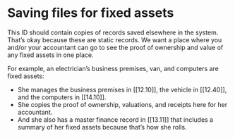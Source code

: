 
# Saving files for fixed assets

This ID should contain copies of records saved elsewhere in the system. That’s okay because these are static records. We want a place where you and/or your accountant can go to see the proof of ownership and value of any fixed assets in one place.

For example, an electrician’s business premises, van, and computers are fixed assets:

- She manages the business premises in [[12.10]], the vehicle in [[12.40]], and the computers in [[14.10]].
- She copies the proof of ownership, valuations, and receipts here for her accountant.
- And she also has a master finance record in [[13.11]] that includes a summary of her fixed assets because that’s how she rolls.
